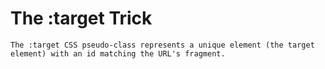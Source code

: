 # The :target Trick
  
    The :target CSS pseudo-class represents a unique element (the target element) with an id matching the URL's fragment.
